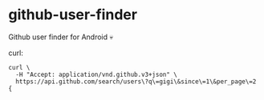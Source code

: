 # github-user-finder
Github user finder for Android :skull:


curl:
```curl
curl \
  -H "Accept: application/vnd.github.v3+json" \
  https://api.github.com/search/users\?q\=gigi\&since\=1\&per_page\=2
{
```